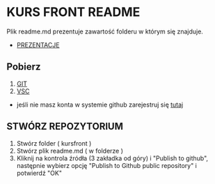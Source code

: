 # KURS FRONT README
Plik readme.md prezentuje zawartość folderu w którym się znajduje. 
- [PREZENTACJE](https://drive.google.com/drive/folders/1qBUdKe0QASz3GuSAan0FWeaM7__1p1rr?usp=sharing)


## Pobierz
  1. [GIT](https://git-scm.com/download/win) 
  2. [VSC](https://code.visualstudio.com/download)
  * jeśli nie masz konta w systemie github zarejestruj się [tutaj](https://github.com/apietryga/kurs)

## STWÓRZ REPOZYTORIUM
  1. Stwórz folder ( kursfront )
  2. Stwórz plik readme.md ( w folderze )
  3. Kliknij na kontrola źródła (3 zakładka od góry) i "Publish to github", następnie wybierz opcję "Publish to Github public repository" i potwierdź "OK"

